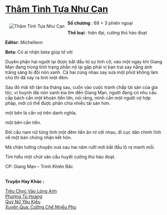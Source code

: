 <a href="https://utruyen.com/tham-tinh-tua-nhu-can/17985/" title="Thâm Tình Tựa Như Cạn"><h1>Thâm Tình Tựa Như Cạn</h1></a><div style="display:table"><img align="right" style="float: left; padding: 10px;" src="https://utruyen.com/images/story/200x260/tham-tinh-tua-nhu-can.jpg" alt="Thâm Tình Tựa Như Cạn"><b>Số chương </b>: 69 + 3 phiên ngoại <p></p><b>Thể loại </b>: hiện đại, cường thủ hào đoạt<p></p><b>Editor</b>: Michellevn<p></p><b>Beta: </b>Có ai nhận beta giúp tớ với <p></p>Duyên phận hai người lại được bắt đầu từ sự tình cờ, vào một ngày khi Giang Mạn đang trong tình trạng phẫn nộ lại gặp phải vị bạn trai say nắng ánh trăng sáng bị đội nón xanh. Cả hai cùng nhau say sưa một phút không làm chủ thì đã xảy ra tình một đêm.<p></p>Sau đó mãi tới tận ba tháng sau, cuốn vào cuộc tranh chấp tài sản của gia tộc, vị huynh đài nón xanh kia tìm đến Giang Mạn, người đang có nhu cầu cấp bách cần một khoản tiền lớn, nói rằng, mình cần một người vợ hợp pháp, mới có thể được phân chia nhiều tài sản hơn.<p></p>một bên là cần vợ trên danh nghĩa.<p></p>một bên cần tiền.<p></p>Đôi cẩu nam nữ từng tình một đêm liền ăn rơ với nhau, đi cục dân chính lĩnh về một bản chứng nhận kết hôn.<p></p>Mà chân tướng chuyện xưa sau hai năm rưỡi mới bắt đầu lộ ra manh mối.<p></p>Tìm hiểu một chút văn cẩu huyết cường thủ hào đoạt.<p></p>CP: Giang Mạn – Trình Khiên Bắc</div><p><br><b>Truyện Hay Khác :</b></p><a href="https://utruyen.com/treu-choc-vao-long-anh/21540/" alt="Trêu Chọc Vào Lòng Anh">Trêu Chọc Vào Lòng Anh</a><br/><a href="https://github.com/quanluxury/truyenhot/tree/master/truyenhay/458/" alt="Phượng Tù Hoàng">Phượng Tù Hoàng</a><br/><a href="https://github.com/mlquan/truyenhay/tree/master/truyenhay/12153/" alt="Quý Nữ Yêu Kiều">Quý Nữ Yêu Kiều</a><br/><a href="https://github.com/mlquan/truyenhay/tree/master/truyenhay/16239/" alt="Xuyên Qua: Cưỡng Chế Nhiều Phu">Xuyên Qua: Cưỡng Chế Nhiều Phu</a><br/>